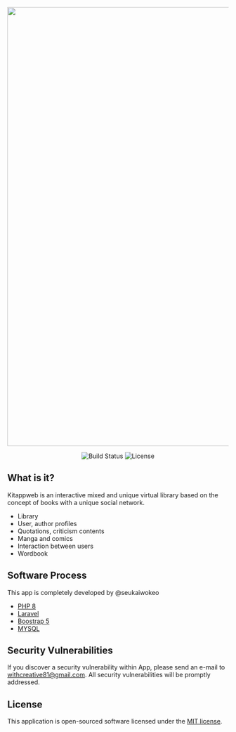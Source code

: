 
<p align="center"><img src="https://i.hizliresim.com/qa2mopn.png" width="1000"></p>

<p align="center">
<img src="https://travis-ci.org/laravel/framework.svg" alt="Build Status">
<img src="https://img.shields.io/packagist/l/laravel/framework" alt="License">
</p>

## What is it?

Kitappweb is an interactive mixed and unique virtual library based on the concept of books with a unique social network.

- Library
- User, author profiles
- Quotations, criticism contents
- Manga and comics
- Interaction between users
- Wordbook

## Software Process

This app is completely developed by @seukaiwokeo

- [PHP 8](https://github.com/php/php-src)
- [Laravel](https://github.com/laravel/laravel)
- [Boostrap 5](https://github.com/twbs/bootstrap)
- [MYSQL](https://github.com/mysql)

## Security Vulnerabilities

If you discover a security vulnerability within App, please send an e-mail to  [withcreative81@gmail.com](mailto:withcreative81@gmail.com). All security vulnerabilities will be promptly addressed.

## License

This application is open-sourced software licensed under the [MIT license](https://opensource.org/licenses/MIT).
